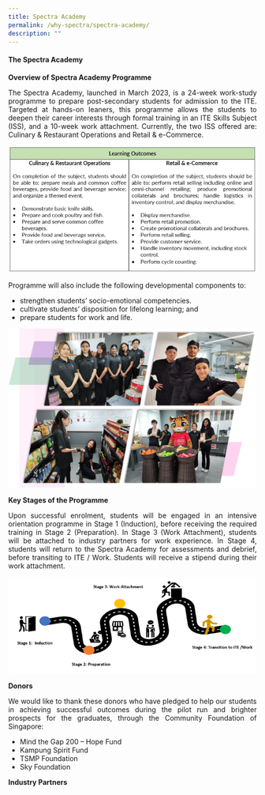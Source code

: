 ```yaml
---
title: Spectra Academy
permalink: /why-spectra/spectra-academy/
description: ""
---
```

#### **The Spectra Academy**
**Overview of Spectra Academy Programme**

<p align="justify">The Spectra Academy, launched in March 2023, is a 24-week work-study programme to prepare post-secondary students for admission to the ITE. Targeted at hands-on leaners, this programme allows the students to deepen their career interests through formal training in an ITE Skills Subject (ISS), and a 10-week work attachment. Currently, the two ISS offered are: Culinary &amp; Restaurant Operations and Retail &amp; e-Commerce.</p>

![](/images/sa%20programme.png)

Programme will also include the following developmental components to:
* strengthen students’ socio-emotional competencies.
* cultivate students’ disposition for lifelong learning; and
* prepare students for work and life.

![](/images/sa%20pics.png)

**Key Stages of the Programme**
<p align="justify">Upon successful enrolment, students will be engaged in an intensive orientation programme in Stage 1 (Induction), before receiving the required training in Stage 2 (Preparation). In Stage 3 (Work Attachment), students will be attached to industry partners for work experience. In Stage 4, students will return to the Spectra Academy for assessments and debrief, before transiting to ITE / Work. Students will receive a stipend during their work attachment. </p>

![](/images/sa%20pathway.png)

**Donors**

<p align="justify">We would like to thank these donors who have pledged to help our students in achieving successful outcomes during the pilot run and brighter prospects for the graduates, through the Community Foundation of Singapore:</p>

* Mind the Gap 200 – Hope Fund
* Kampung Spirit Fund
* TSMP Foundation
* Sky Foundation

**Industry Partners**

